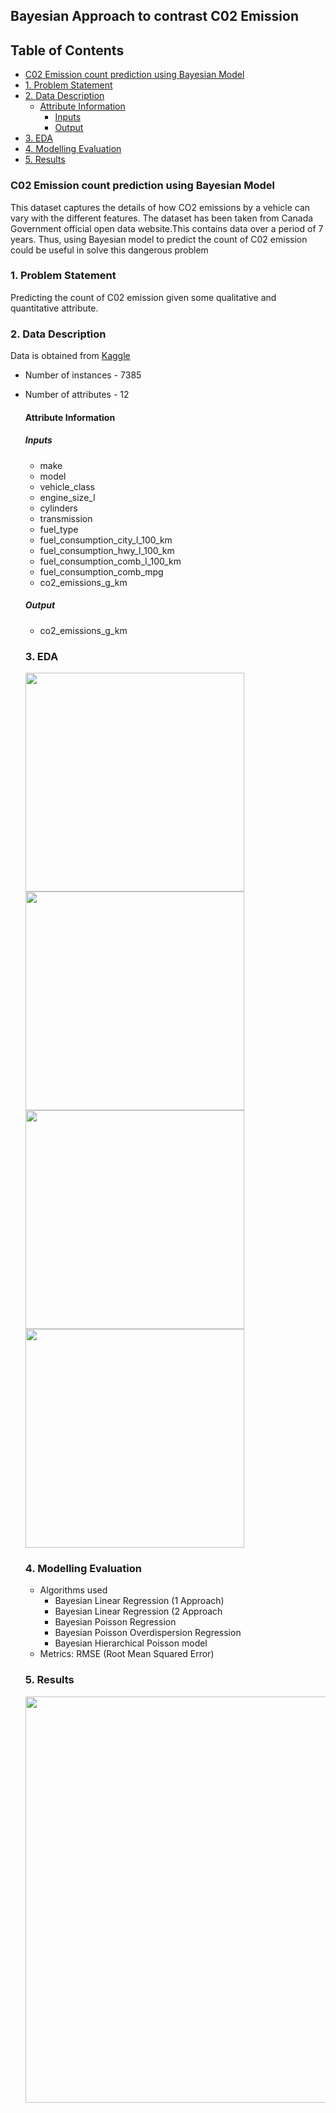 ## Bayesian Approach to contrast C02 Emission

## Table of Contents

 - [C02 Emission count prediction using Bayesian Model](#co2-emission-count-prediction-using-bayesian-model)
- [1. Problem Statement](#1-problem-statement)
- [2. Data Description](#2-data-description)
  * [Attribute Information](#attribute-information)
    + [Inputs](#inputs)
    + [Output](#output)
- [3. EDA](#3-eda)
- [4. Modelling Evaluation](#4-modelling-evaluation)
- [5. Results](#5-results)


### C02 Emission count prediction using Bayesian Model
This dataset captures the details of how CO2 emissions by a vehicle can vary with the different features. The dataset has been taken from Canada Government official open data website.This contains data over a period of 7 years. 
Thus, using Bayesian model to predict the count of C02 emission could be useful in solve this dangerous problem

### 1. Problem Statement
Predicting the count of C02 emission given some qualitative and quantitative attribute.

### 2. Data Description
Data is obtained from [Kaggle](https://www.kaggle.com/datasets/debajyotipodder/co2-emission-by-vehicles)

- Number of instances - 7385
- Number of attributes - 12

    #### Attribute Information
    ##### Inputs
    - make 
    - model
    - vehicle_class
    - engine_size_l
    - cylinders 
    - transmission 
    - fuel_type  
    - fuel_consumption_city_l_100_km
    - fuel_consumption_hwy_l_100_km
    - fuel_consumption_comb_l_100_km
    - fuel_consumption_comb_mpg  
    - co2_emissions_g_km 
    
    ##### Output
    - co2_emissions_g_km 
    
    ### 3. EDA

  <img src="https://user-images.githubusercontent.com/103529789/182400978-e70be261-d913-4856-8122-e87aa55efc17.png" width="350"/>
  <img src="https://user-images.githubusercontent.com/103529789/182402913-ff512d3c-f1b0-4f1d-982b-ae00efab2a1d.png" width="350"/> 
  <img src="https://user-images.githubusercontent.com/103529789/182401373-a11aec8c-ade4-4cd5-9bdd-aa580a4b9da1.png" width="350"/>
  <img src="https://user-images.githubusercontent.com/103529789/182402420-ec9ac32a-67f3-4d34-a605-38c9e4af3110.png" width="350"/> 


    ### 4. Modelling Evaluation
    
    - Algorithms used
        - Bayesian Linear Regression (1 Approach)
        - Bayesian Linear Regression (2 Approach
        - Bayesian Poisson Regression
        - Bayesian Poisson Overdispersion Regression
        - Bayesian Hierarchical Poisson model
    - Metrics:  RMSE (Root Mean Squared Error)

    ### 5. Results
    
  <img src="https://user-images.githubusercontent.com/103529789/179559461-ad7fa0e7-6f73-485d-b5b7-d58df658d66d.png" width="650"/>
    
